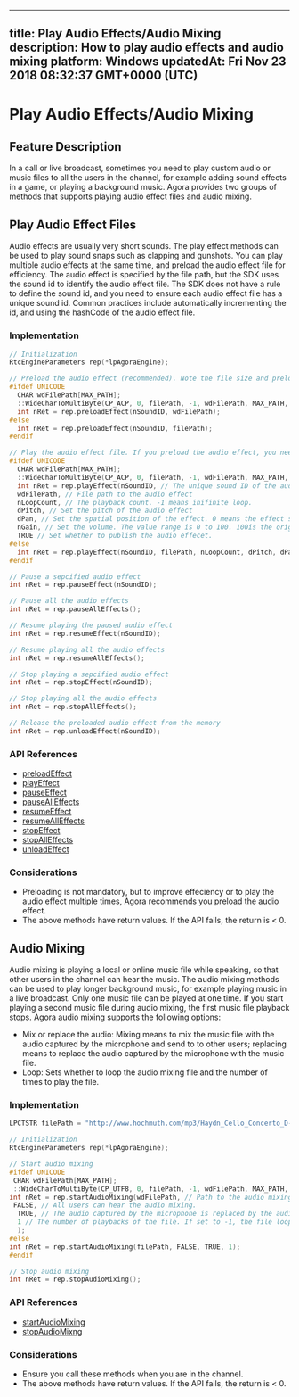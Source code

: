 
---
title: Play Audio Effects/Audio Mixing
description: How to play audio effects and audio mixing
platform: Windows
updatedAt: Fri Nov 23 2018 08:32:37 GMT+0000 (UTC)
---
# Play Audio Effects/Audio Mixing
## Feature Description
In a call or live broadcast, sometimes you need to play custom audio or music files to all the users in the channel, for example adding sound effects in a game, or playing a background music. Agora provides two groups of methods that supports playing audio effect files and audio mixing.

## Play Audio Effect Files

Audio effects are usually very short sounds. The play effect methods can be used to play sound snaps such as clapping and gunshots. You can play multiple audio effects at the same time, and preload the audio effect file for efficiency.
The audio effect is specified by the file path, but the SDK uses the sound id to identify the audio effect file. The SDK does not have a rule to define the sound id, and you need to ensure each audio effect file has a unique sound id. Common practices include automatically incrementing the id, and using the hashCode of the audio effect file.

### Implementation

```c++
// Initialization
RtcEngineParameters rep(*lpAgoraEngine);

// Preload the audio effect (recommended). Note the file size and preload the file before joining the channel.
#ifdef UNICODE
  CHAR wdFilePath[MAX_PATH];
  ::WideCharToMultiByte(CP_ACP, 0, filePath, -1, wdFilePath, MAX_PATH, NULL, NULL);
  int nRet = rep.preloadEffect(nSoundID, wdFilePath);
#else
  int nRet = rep.preloadEffect(nSoundID, filePath);
#endif

// Play the audio effect file. If you preload the audio effect, you need to specify the nSoundID.
#ifdef UNICODE
  CHAR wdFilePath[MAX_PATH];
  ::WideCharToMultiByte(CP_ACP, 0, filePath, -1, wdFilePath, MAX_PATH, NULL, NULL);
  int nRet = rep.playEffect(nSoundID, // The unique sound ID of the audio effect
  wdFilePath, // File path to the audio effect
  nLoopCount, // The playback count. -1 means inifinite loop.
  dPitch, // Set the pitch of the audio effect
  dPan, // Set the spatial position of the effect. 0 means the effect shows ahead.
  nGain, // Set the volume. The value range is 0 to 100. 100is the original volume.
  TRUE // Set whether to publish the audio effecet.
#else
  int nRet = rep.playEffect(nSoundID, filePath, nLoopCount, dPitch, dPan, nGain, TRUE);
#endif

// Pause a sepcified audio effect
int nRet = rep.pauseEffect(nSoundID);

// Pause all the audio effects
int nRet = rep.pauseAllEffects();

// Resume playing the paused audio effect
int nRet = rep.resumeEffect(nSoundID);

// Resume playing all the audio effects
int nRet = rep.resumeAllEffects();

// Stop playing a sepcified audio effect
int nRet = rep.stopEffect(nSoundID);

// Stop playing all the audio effects
int nRet = rep.stopAllEffects();

// Release the preloaded audio effect from the memory
int nRet = rep.unloadEffect(nSoundID);
```

### API References

- [preloadEffect](https://docs.agora.io/en/Video/API%20Reference/cpp/classagora_1_1rtc_1_1_rtc_engine_parameters.html#a61e4eac3b78f2774ef1b22d69bd4e166)
- [playEffect](https://docs.agora.io/en/Video/API%20Reference/cpp/classagora_1_1rtc_1_1_rtc_engine_parameters.html#a26307c09cbbaecee3bd662294a935821)
- [pauseEffect](https://docs.agora.io/en/Video/API%20Reference/cpp/classagora_1_1rtc_1_1_rtc_engine_parameters.html#a75fc09bdd0bd8b2bfe9c47770eb1e928)
- [pauseAllEffects](https://docs.agora.io/en/Video/API%20Reference/cpp/classagora_1_1rtc_1_1_rtc_engine_parameters.html#a98ff58bdd2b8683bd27a1f75694641dc)
- [resumeEffect](https://docs.agora.io/en/Video/API%20Reference/cpp/classagora_1_1rtc_1_1_rtc_engine_parameters.html#adae083a10afd4b316a2071ba8d01ff80)
- [resumeAllEffects](https://docs.agora.io/en/Video/API%20Reference/cpp/classagora_1_1rtc_1_1_rtc_engine_parameters.html#a66dd1578478dd3ca163768d1314cd50a)
- [stopEffect](https://docs.agora.io/en/Video/API%20Reference/cpp/classagora_1_1rtc_1_1_rtc_engine_parameters.html#ab0520529fe0ca4eb56d75ff4468e4a03)
- [stopAllEffects](https://docs.agora.io/en/Video/API%20Reference/cpp/classagora_1_1rtc_1_1_rtc_engine_parameters.html#a7f742bd2262899a90f4a36205995419e)
- [unloadEffect](https://docs.agora.io/en/Video/API%20Reference/cpp/classagora_1_1rtc_1_1_rtc_engine_parameters.html#afd2cc4d59101cef1b5dc9296e604d047)

### Considerations

- Preloading is not mandatory, but to improve effeciency or to play the audio effect multiple times, Agora recommends you preload the audio effect.
- The above methods have return values. If the API fails, the return is < 0.

## Audio Mixing

Audio mixing is playing a local or online music file while speaking, so that other users in the channel can hear the music. The audio mixing methods can be used to play longer background music, for example playing music in a live broadcast. Only one music file can be played at one time. If you start playing a second music file during audio mixing, the first music file playback stops.
Agora audio mixing supports the following options:

- Mix or replace the audio: Mixing means to mix the music file with the audio captured by the microphone and send to to other users; replacing means to replace the audio captured by the microphone with the music file.
- Loop: Sets whether to loop the audio mixing file and the number of times to play the file.

### Implementation

```c++
LPCTSTR filePath = "http://www.hochmuth.com/mp3/Haydn_Cello_Concerto_D-1.mp3";

// Initialization
RtcEngineParameters rep(*lpAgoraEngine);

// Start audio mixing
#ifdef UNICODE
 CHAR wdFilePath[MAX_PATH];
 ::WideCharToMultiByte(CP_UTF8, 0, filePath, -1, wdFilePath, MAX_PATH, NULL, NULL);
int nRet = rep.startAudioMixing(wdFilePath, // Path to the audio mixing file.
 FALSE, // All users can hear the audio mixing.
  TRUE, // The audio captured by the microphone is replaced by the audio mixing file.
  1 // The number of playbacks of the file. If set to -1, the file loops infinitely.
  );
#else
int nRet = rep.startAudioMixing(filePath, FALSE, TRUE, 1);
#endif

// Stop audio mixing
int nRet = rep.stopAudioMixing();
```

### API References

- [startAudioMixing](https://docs.agora.io/en/Video/API%20Reference/cpp/classagora_1_1rtc_1_1_rtc_engine_parameters.html#a13106dd42b618ab9d1a03f7ea1bc4f2f)
- [stopAudioMixng](https://docs.agora.io/en/Video/API%20Reference/cpp/classagora_1_1rtc_1_1_rtc_engine_parameters.html#a1e7955a19257fe8388f79213a1b7ad5b)

### Considerations

- Ensure you call these methods when you are in the channel.
- The above methods have return values. If the API fails, the return is < 0.
